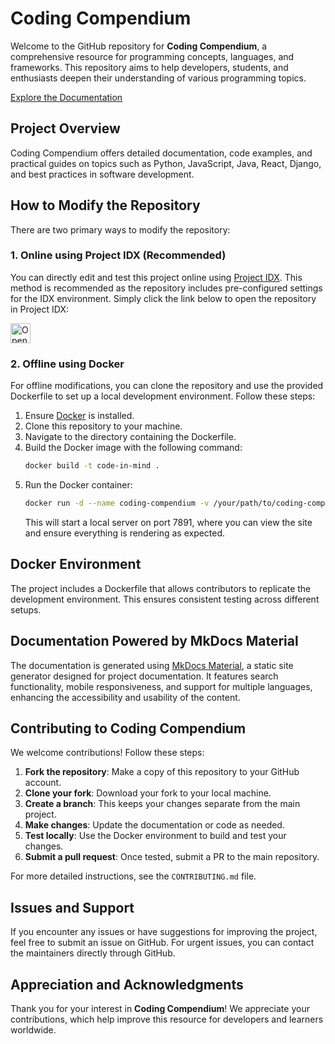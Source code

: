 # Coding Compendium

Welcome to the GitHub repository for **Coding Compendium**, a comprehensive resource for programming concepts, languages, and frameworks. This repository aims to help developers, students, and enthusiasts deepen their understanding of various programming topics.

[Explore the Documentation](https://giulio333.github.io/coding-compendium/en/)

## Project Overview

Coding Compendium offers detailed documentation, code examples, and practical guides on topics such as Python, JavaScript, Java, React, Django, and best practices in software development.

## How to Modify the Repository

There are two primary ways to modify the repository:

### 1. Online using Project IDX (Recommended)

You can directly edit and test this project online using [Project IDX](https://idx.google.com/import?url=https://github.com/giulio333/coding-compendium.git). This method is recommended as the repository includes pre-configured settings for the IDX environment. Simply click the link below to open the repository in Project IDX:

<a href="https://idx.google.com/import?url=https://github.com/giulio333/coding-compendium.git">
  <picture>
    <source
      media="(prefers-color-scheme: dark)"
      srcset="https://cdn.idx.dev/btn/open_dark_32.svg">
    <source
      media="(prefers-color-scheme: light)"
      srcset="https://cdn.idx.dev/btn/open_light_32.svg">
    <img
      height="32"
      alt="Open in IDX"
      src="https://cdn.idx.dev/btn/open_purple_32.svg">
  </picture>
</a>

### 2. Offline using Docker

For offline modifications, you can clone the repository and use the provided Dockerfile to set up a local development environment. Follow these steps:

1. Ensure [Docker](https://www.docker.com/get-started) is installed.
2. Clone this repository to your machine.
3. Navigate to the directory containing the Dockerfile.
4. Build the Docker image with the following command:
   ``` sh
   docker build -t code-in-mind .
   ```
5. Run the Docker container:
   ``` sh
   docker run -d --name coding-compendium -v /your/path/to/coding-compendium:/app -p 7891:7891 coding-compendium
   ```
   This will start a local server on port 7891, where you can view the site and ensure everything is rendering as expected.

## Docker Environment

The project includes a Dockerfile that allows contributors to replicate the development environment. This ensures consistent testing across different setups.

## Documentation Powered by MkDocs Material

The documentation is generated using [MkDocs Material](https://squidfunk.github.io/mkdocs-material/), a static site generator designed for project documentation. It features search functionality, mobile responsiveness, and support for multiple languages, enhancing the accessibility and usability of the content.

## Contributing to Coding Compendium

We welcome contributions! Follow these steps:

1. **Fork the repository**: Make a copy of this repository to your GitHub account.
2. **Clone your fork**: Download your fork to your local machine.
3. **Create a branch**: This keeps your changes separate from the main project.
4. **Make changes**: Update the documentation or code as needed.
5. **Test locally**: Use the Docker environment to build and test your changes.
6. **Submit a pull request**: Once tested, submit a PR to the main repository.

For more detailed instructions, see the `CONTRIBUTING.md` file.

## Issues and Support

If you encounter any issues or have suggestions for improving the project, feel free to submit an issue on GitHub. For urgent issues, you can contact the maintainers directly through GitHub.

## Appreciation and Acknowledgments

Thank you for your interest in **Coding Compendium**! We appreciate your contributions, which help improve this resource for developers and learners worldwide.
